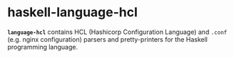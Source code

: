 # haskell-language-hcl
**`language-hcl`** contains HCL (Hashicorp Configuration Language) and `.conf`
(e.g. nginx configuration) parsers and pretty-printers for the Haskell
programming language.
